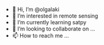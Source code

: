 - 👋 Hi, I’m @olgalaki
- 👀 I’m interested in remote sensing
- 🌱 I’m currently learning satpy
- 💞️ I’m looking to collaborate on ...
- 📫 How to reach me ...

<!---
olgalaki/olgalaki is a ✨ special ✨ repository because its `README.md` (this file) appears on your GitHub profile.
You can click the Preview link to take a look at your changes.
--->

